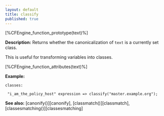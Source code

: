 ```yaml
---
layout: default
title: classify
published: true
---
```


[%CFEngine_function_prototype(text)%]

**Description:** Returns whether the canonicalization of `text` is a currently
set class.

This is useful for transforming variables into classes.

[%CFEngine_function_attributes(text)%]

**Example:**

```cf3
classes:

 "i_am_the_policy_host" expression => classify("master.example.org");
```

**See also:** [canonify()][canonify], [classmatch()][classmatch], [classesmatching()][classesmatching]
